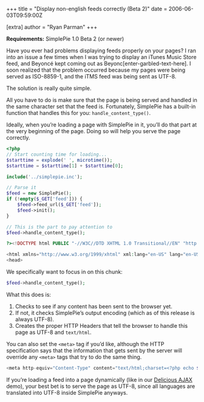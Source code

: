 +++
title = "Display non-english feeds correctly (Beta 2)"
date = 2006-06-03T09:59:00Z

[extra]
author = "Ryan Parman"
+++

**Requirements:** SimplePie 1.0 Beta 2 (or newer)

<div class="chunk noborder">

Have you ever had problems displaying feeds properly on your pages? I ran into an issue a few times when I was trying to display an iTunes Music Store feed, and Beyoncé kept coming out as Beyonc\[enter-garbled-text-here\]. I soon realized that the problem occurred because my pages were being served as ISO-8859-1, and the iTMS feed was being sent as UTF-8.

The solution is really quite simple.

All you have to do is make sure that the page is being served and handled in the same character set that the feed is. Fortunately, SimplePie has a built-in function that handles this for you: `handle_content_type()`.

Ideally, when you’re loading a page with SimplePie in it, you’ll do that part at the very beginning of the page. Doing so will help you serve the page correctly.

```php
<?php
// Start counting time for loading...
$starttime = explode(' ', microtime());
$starttime = $starttime[1] + $starttime[0];

include('../simplepie.inc');

// Parse it
$feed = new SimplePie();
if (!empty($_GET['feed'])) {
    $feed->feed_url($_GET['feed']);
    $feed->init();
}

// This is the part to pay attention to
$feed->handle_content_type();

?><!DOCTYPE html PUBLIC "-//W3C//DTD XHTML 1.0 Transitional//EN" "http://www.w3.org/TR/xhtml1/DTD/xhtml1-transitional.dtd">

<html xmlns="http://www.w3.org/1999/xhtml" xml:lang="en-US" lang="en-US">
<head>
```

We specifically want to focus in on this chunk:

```php
$feed->handle_content_type();
```

What this does is:

1.  Checks to see if any content has been sent to the browser yet.
2.  If not, it checks SimplePie’s output encoding (which as of this release is always UTF-8).
3.  Creates the proper HTTP Headers that tell the browser to handle this page as UTF-8 and `text/html`.

</div>

You can also set the `<meta>` tag if you’d like, although the HTTP specification says that the information that gets sent by the server will override any `<meta>` tags that try to do the same thing.

```php
<meta http-equiv="Content-Type" content="text/html;charset=<?php echo $feed->get_encoding(); ?>" />
```

If you’re loading a feed into a page dynamically (like in our [Delicious AJAX](/ideas/demo/delicious-ajax/) demo), your best bet is to serve the page as UTF-8, since all languages are translated into UTF-8 inside SimplePie anyways.
